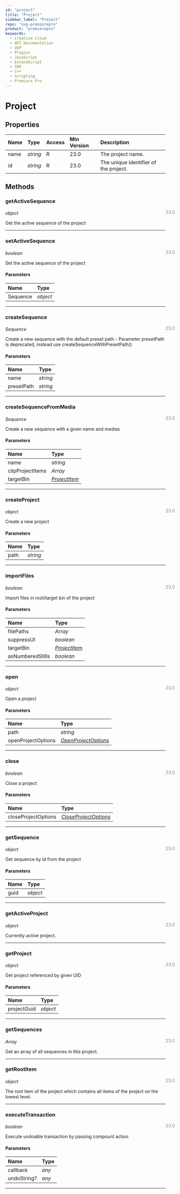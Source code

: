 ```yaml
---
id: "project"
title: "Project"
sidebar_label: "Project"
repo: "uxp-premierepro"
product: "premierepro"
keywords:
  - Creative Cloud
  - API Documentation
  - UXP
  - Plugins
  - JavaScript
  - ExtendScript
  - SDK
  - C++
  - Scripting
  - Premiere Pro
---
```


# Project

## Properties

| Name | Type | Access | Min Version | Description |
| :------ | :------ | :------ | :------ | :------ |
| name | *string* | R | 23.0 | The project name. |
| id | *string* | R | 23.0 | The unique identifier of the project. |

## Methods

### getActiveSequence

<span class="minversion" style="display: block; margin-bottom: -1em; margin-left: 36em; float:left; opacity:0.5;">23.0</span>

*object*

Get the active sequence of the project


___

### setActiveSequence

<span class="minversion" style="display: block; margin-bottom: -1em; margin-left: 36em; float:left; opacity:0.5;">23.0</span>

*boolean*

Set the active sequence of the project

#### Parameters

| Name | Type |
| :------ | :------ |
| Sequence | *object* |

___

### createSequence

<span class="minversion" style="display: block; margin-bottom: -1em; margin-left: 36em; float:left; opacity:0.5;">23.0</span>

*Sequence*

Create a new sequence with the default preset path - Parameter presetPath is deprecated, instead use createSequenceWithPresetPath()

#### Parameters

| Name | Type |
| :------ | :------ |
| name | *string* |
| presetPath | *string* |

___

### createSequenceFromMedia

<span class="minversion" style="display: block; margin-bottom: -1em; margin-left: 36em; float:left; opacity:0.5;">23.0</span>

*Sequence*

Create a new sequence with a given name and medias

#### Parameters

| Name | Type |
| :------ | :------ |
| name | *string* |
| clipProjectItems | *Array* |
| targetBin | [*ProjectItem*](/ppro_reference/classes/projectitem/) |

___

### createProject

<span class="minversion" style="display: block; margin-bottom: -1em; margin-left: 36em; float:left; opacity:0.5;">23.0</span>

*object*

Create a new project

#### Parameters

| Name | Type |
| :------ | :------ |
| path | *string* |

___

### importFiles

<span class="minversion" style="display: block; margin-bottom: -1em; margin-left: 36em; float:left; opacity:0.5;">23.0</span>

*boolean*

Import files in root/target bin of the project

#### Parameters

| Name | Type |
| :------ | :------ |
| filePaths | *Array* |
| suppressUI | *boolean* |
| targetBin | [*ProjectItem*](/ppro_reference/classes/projectitem/) |
| asNumberedStills | *boolean* |

___

### open

<span class="minversion" style="display: block; margin-bottom: -1em; margin-left: 36em; float:left; opacity:0.5;">23.0</span>

*object*

Open a project

#### Parameters

| Name | Type |
| :------ | :------ |
| path | *string* |
| openProjectOptions | [*OpenProjectOptions*](/ppro_reference/classes/openprojectoptions/) |

___

### close

<span class="minversion" style="display: block; margin-bottom: -1em; margin-left: 36em; float:left; opacity:0.5;">23.0</span>

*boolean*

Close a project

#### Parameters

| Name | Type |
| :------ | :------ |
| closeProjectOptions | [*CloseProjectOptions*](/ppro_reference/classes/closeprojectoptions/) |

___

### getSequence

<span class="minversion" style="display: block; margin-bottom: -1em; margin-left: 36em; float:left; opacity:0.5;">23.0</span>

*object*

Get sequence by id from the project

#### Parameters

| Name | Type |
| :------ | :------ |
| guid | *object* |

___

### getActiveProject

<span class="minversion" style="display: block; margin-bottom: -1em; margin-left: 36em; float:left; opacity:0.5;">23.0</span>

*object*

Currently active project.


___

### getProject

<span class="minversion" style="display: block; margin-bottom: -1em; margin-left: 36em; float:left; opacity:0.5;">23.0</span>

*object*

Get project referenced by given UID

#### Parameters

| Name | Type |
| :------ | :------ |
| projectGuid | *object* |

___

### getSequences

<span class="minversion" style="display: block; margin-bottom: -1em; margin-left: 36em; float:left; opacity:0.5;">23.0</span>

*Array*

Get an array of all sequences in this project.


___

### getRootItem

<span class="minversion" style="display: block; margin-bottom: -1em; margin-left: 36em; float:left; opacity:0.5;">23.0</span>

*object*

The root item of the project which contains all items of the project on the lowest level.


___

### executeTransaction

<span class="minversion" style="display: block; margin-bottom: -1em; margin-left: 36em; float:left; opacity:0.5;">23.0</span>

*boolean*

Execute undoable transaction by passing compount action

#### Parameters

| Name | Type |
| :------ | :------ |
| callback | *any* |
| undoString? | *any* |

___
